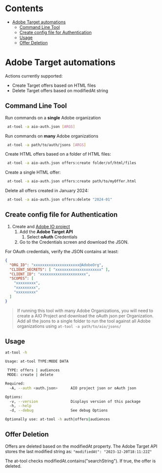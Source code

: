 <!-- START doctoc generated TOC please keep comment here to allow auto update -->
<!-- DON'T EDIT THIS SECTION, INSTEAD RE-RUN doctoc TO UPDATE -->
# Contents

- [Adobe Target automations](#adobe-target-automations)
  - [Command Line Tool](#command-line-tool)
  - [Create config file for Authentication](#create-config-file-for-authentication)
  - [Usage](#usage)
  - [Offer Deletion](#offer-deletion)

<!-- END doctoc generated TOC please keep comment here to allow auto update -->

# Adobe Target automations
Actions currently supported:
 * Create Target offers based on HTML files
 * Delete Target offers based on modifiedAt string

## Command Line Tool

Run commands on a **single** Adobe organization
```bash
 at-tool -a aio-auth.json [ARGS]
```

Run commands on **many** Adobe organizations
```bash
 at-tool -a path/to/auth/jsons [ARGS]
```

Create HTML offers based on a folder of HTML files:
```bash
 at-tool -a aio-auth.json offers:create folder/of/html/files
```

Create a single HTML offer:
```bash
 at-tool -a aio-auth.json offers:create path/to/myOffer.html
```

Delete all offers created in January 2024:
```bash
 at-tool -a aio-auth.json offers:delete "2024-01"
```

## Create config file for Authentication
1. Create and [Adobe IO project](https://developer.adobe.com/dep/guides/dev-console/create-project/)
   1. Add the **Adobe Target API**
      1. Select **oAuth** Credentials
   2. Go to the Credentials screen and download the JSON.

For OAuth credentials, verify the JSON contains at least:
    
```json
{
  "ORG_ID": "xxxxxxxxxxxxxxxxxxxxx@AdobeOrg",
  "CLIENT_SECRETS": [ "xxxxxxxxxxxxxxxxxxxxx" ],
  "CLIENT_ID": "xxxxxxxxxxxxxxxxxxxxx",
  "SCOPES": [
    "xxxxxxxxx",
    "xxxxxxxxx",
    "xxxxxxxxx"
  ]
}
```
> If running this tool with many Adobe Organizations, you will need to create a AIO Project and download the oAuth json per Organization. Add all the jsons to a single folder to run the tool against all Adobe organizations using `at-tool -a path/to/aio/jsons/`

## Usage 
```bash
at-tool -h

Usage: at-tool TYPE:MODE DATA

 TYPE: offers | audiences
 MODE: create | delete

Required:
  -A, --auth <auth.json>      AIO project json or oAuth json

Options:
  -v, --version               Displays version of this package
  -h, --help
  -d, --debug                 See debug Options

Optionally use: at-tool -h auth|offers|audiences
```

## Offer Deletion
Offers are deleted based on the modifiedAt property. The Adobe Target API stores the last modified string as:
`"modifiedAt": "2023-12-20T18:11:22Z"`

The at-tool checks modifiedAt.contains("searchString"). If true, the offer is deleted.